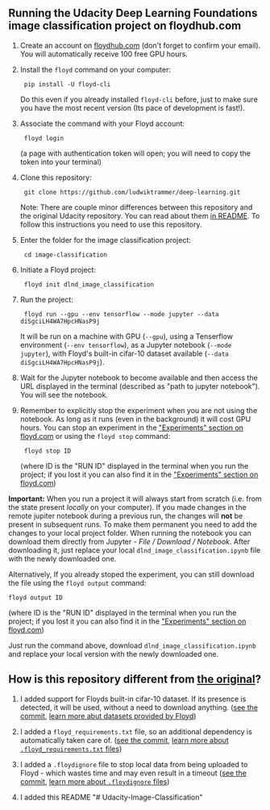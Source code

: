 ## Running the Udacity Deep Learning Foundations image classification project on floydhub.com

1. Create an account on [floydhub.com](https://www.floydhub.com) (don't forget to confirm your email). You will automatically receive 100 free GPU hours. 

2. Install the `floyd` command on your computer:

        pip install -U floyd-cli
        
    Do this even if you already installed `floyd-cli` before, just to make sure you have the most recent version (Its pace of development is fast!).

3. Associate the command with your Floyd account:

        floyd login

    (a page with authentication token will open; you will need to copy the token into your terminal)

2. Clone this repository:

        git clone https://github.com/ludwiktrammer/deep-learning.git

    Note: There are couple minor differences between this repository and the original Udacity repository. You can read about them [in README](https://github.com/ludwiktrammer/deep-learning/tree/master/image-classification#how-is-this-repository-different-from-the-original). To follow this instructions you need to use this repository.

3. Enter the folder for the image classification project:

        cd image-classification

4. Initiate a Floyd project:

        floyd init dlnd_image_classification

5. Run the project:

        floyd run --gpu --env tensorflow --mode jupyter --data diSgciLH4WA7HpcHNasP9j

    It will be run on a machine with GPU (`--gpu`), using a Tenserflow environment (`--env tensorflow`), as a Jupyter notebook (`--mode jupyter`), with Floyd's built-in cifar-10 dataset  available (`--data diSgciLH4WA7HpcHNasP9j`).
    
6. Wait for the Jupyter notebook to become available and then access the URL displayed in the terminal (described as "path to jupyter notebook"). You will see the notebook.

7. Remember to explicitly stop the experiment when you are not using the notebook. As long as it runs (even in the background) it will cost GPU hours. You can stop an experiment in the ["Experiments" section on floyd.com](https://www.floydhub.com/experiments) or using the `floyd stop` command:

        floyd stop ID
 
    (where ID is the "RUN ID" displayed in the terminal when you run the project; if you lost it you can also find it in the ["Experiments" section on floyd.com](https://www.floydhub.com/experiments))
    
**Important:** When you run a project it will always start from scratch (i.e. from the state present *locally* on your computer). If you made changes in the remote jupiter notebook during a previous run, the changes will **not** be present in subsequent runs. To make them permanent you need to add the changes to your local project folder. When running the notebook you can download them directly from Jupyter - *File / Download / Notebook*. After downloading it, just replace your local `dlnd_image_classification.ipynb` file with the newly downloaded one.

Alternatively, If you already stoped the experiment, you can still download the file using the `floyd output` command:

    floyd output ID

(where ID is the "RUN ID" displayed in the terminal when you run the project; if you lost it you can also find it in the ["Experiments" section on floyd.com](https://www.floydhub.com/experiments))
    
Just run the command above, download `dlnd_image_classification.ipynb` and replace your local version with the newly downloaded one.

## How is this repository different from [the original](https://github.com/udacity/deep-learning)?

1. I added support for Floyds built-in cifar-10 dataset. If its presence is detected, it will be used, without a need to download anything. ([see the commit](https://github.com/ludwiktrammer/deep-learning/commit/2e84ff7852905f154f1692f67ca15da28ac43149), [learn more abut datasets provided by Floyd](http://docs.floydhub.com/guides/datasets/))

2. I added a `floyd_requirements.txt` file, so an additional dependency is automatically taken care of. ([see the commit](https://github.com/ludwiktrammer/deep-learning/commit/80b459411d4395dacf8f46be0b028c81858bd97a), [learn more about `.floyd_requirements.txt` files](http://docs.floydhub.com/home/installing_dependencies/))

3. I added a `.floydignore` file to stop local data from being uploaded to Floyd - which wastes time and may even result in a timeout ([see the commit](https://github.com/ludwiktrammer/deep-learning/commit/30d4b536b67366feef38425ce1406e969452717e), [learn more about `.floydignore` files](http://docs.floydhub.com/home/floyd_ignore/))

3. I added this README
"# Udacity-Image-Classification" 
